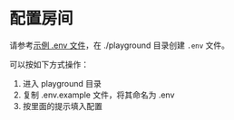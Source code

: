 # 配置房间

请参考[示例 .env 文件](./playground/.env.example)，在 ./playground 目录创建 `.env` 文件。

可以按如下方式操作：

1. 进入 playground 目录
2. 复制 .env.example 文件，将其命名为 .env
3. 按里面的提示填入配置
